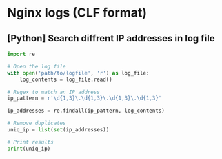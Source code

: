 # Nginx logs (CLF format)

## [Python] Search diffrent IP addresses in log file
```py
import re

# Open the log file
with open('path/to/logfile', 'r') as log_file:
    log_contents = log_file.read()

# Regex to match an IP address
ip_pattern = r'\d{1,3}\.\d{1,3}\.\d{1,3}\.\d{1,3}'

ip_addresses = re.findall(ip_pattern, log_contents)

# Remove duplicates
uniq_ip = list(set(ip_addresses))

# Print results
print(uniq_ip)
```
